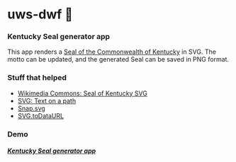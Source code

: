 # uws-dwf :two_men_holding_hands:

### Kentucky Seal generator app

This app renders a [Seal of the Commonwealth of Kentucky](http://www.sos.ky.gov/secdesk/history/Pages/Seals.aspx) in SVG. The motto can be updated, and the generated Seal can be saved in PNG format.


### Stuff that helped

* [Wikimedia Commons: Seal of Kentucky SVG](http://commons.wikimedia.org/wiki/File:Seal_of_Kentucky.svg)
* [SVG: Text on a path](http://svgwg.org/svg2-draft/text.html#TextLayoutPath)
* [Snap.svg](http://snapsvg.io)
* [SVG.toDataURL](https://github.com/sampumon/SVG.toDataURL)

### Demo

##### [Kentucky Seal generator app](https://eareese.github.io/uws-dwf)
